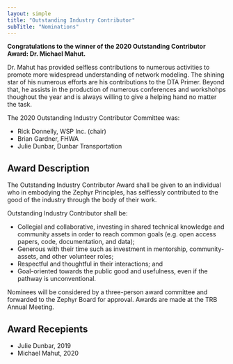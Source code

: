 ```yaml
---
layout: simple
title: "Outstanding Industry Contributor"
subTitle: "Nominations"
---
```



**Congratulations to the winner of the 2020 Outstanding Contributor Award: Dr. Michael Mahut.**

Dr. Mahut has provided selfless contributions to numerous activities to promote more widespread understanding of network modeling.  The shining star of his numerous efforts are his contributions to the DTA Primer.  Beyond that, he assists in the production of numerous conferences and workshohps thoughout the year and is always willing to give a helping hand no matter the task.

The 2020 Outstanding Industry Contributor Committee was:  

 - Rick Donnelly, WSP Inc. (chair)  
 - Brian Gardner, FHWA  
 - Julie Dunbar, Dunbar Transportation  

## Award Description

The Outstanding Industry Contributor Award shall be given to an individual who in embodying the Zephyr Principles, has selflessly contributed to the good of the industry through the body of their work.

Outstanding Industry Contributor shall be:

 - Collegial and collaborative, investing in shared technical knowledge and community assets in order to reach common goals (e.g. open access papers, code, documentation, and data);  
 - Generous with their time such as investment in mentorship, community-assets, and other volunteer roles;  
 - Respectful and thoughtful in their interactions; and  
 - Goal-oriented towards the public good and usefulness, even if the pathway is unconventional.

Nominees will be considered by a three-person award committee and forwarded to the Zephyr Board for approval.  Awards are made at the TRB Annual Meeting.


## Award Recepients

 - Julie Dunbar, 2019  
 - Michael Mahut, 2020
